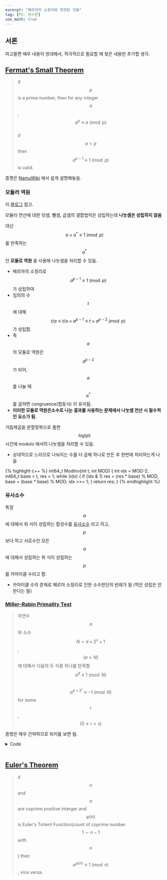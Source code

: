 ```yaml
---
excerpt: "페르마의 소정리와 연관된 것들"
tag: [PS. 정수론]
use_math: true
---
```

## 서론

파고들면 매우 내용이 방대해서, 적극적으로 필요할 때 찾은 내용만 추가할 생각.


## [Fermat's Small Theorem](https://en.wikipedia.org/wiki/Fermat%27s_little_theorem)

> if $$p$$ is a prime number, then for any integer $$a$$, $$a^p \equiv a \pmod{p}$$ 
> <br/> if $$a < p$$ then $$a^{p-1} \equiv 1 \pmod{p}$$ is valid.

증명은 [NamuWiki](https://namu.wiki/w/%ED%8E%98%EB%A5%B4%EB%A7%88%EC%9D%98%20%EC%86%8C%EC%A0%95%EB%A6%AC?from=%ED%8E%98%EB%A5%B4%EB%A7%88%20%EC%86%8C%EC%A0%95%EB%A6%AC) 에서 쉽게 설명해놓음.

### 모듈러 역원

이 [블로그](https://www.weeklyps.com/entry/%ED%8E%98%EB%A5%B4%EB%A7%88%EC%9D%98-%EC%86%8C%EC%A0%95%EB%A6%AC-%EC%9E%89%EC%97%AC%EC%97%AD%EC%88%98-%EA%B5%AC%ED%95%98%EA%B8%B0?category=795989) 참고.

모듈러 연산에 대한 덧셈, 뺄셈, 곱셈의 결합법칙은 성립하는데 __나눗셈은 성립하지 않음__

대신 $$ a \times a^* \equiv 1 \pmod {p}$$ 를 만족하는 $$a^*$$ 인  __모듈로 역원__ 을 사용해 나눗셈을 처리할 수 있음.
+ 페르마의 소정리로 $$a^{p-1} \equiv 1 \pmod{p}$$ 가 성립하여 
+ 임의의 수 $$t$$ 에 대해 $$ t / a \equiv t / a \times a^{p-1} \equiv  t \times a^{p-2}  \pmod{p}$$ 가 성립함.
+ 즉 $$a$$ 의 모듈로 역원은 $$a^{p-2}$$ 가 되어, $$a$$ 를 나눌 때 $$a^*$$ 를 곱하면 congruence(합동식) 이 유지됨.
+ __이러한 모듈로 역원은소수로 나눈 결과를 사용하는 문제에서 나눗셈 연산 시 필수적인 요소가 됨.__

거듭제곱을 분할정복으로 풀면 $$log(p)$$ 시간에 modulo 에서의 나눗셈을 처리할 수 있음.
+ 상대적으로 느리므로 나눠지는 수를 다 곱해 하나로 만든 후 한번에 처리하는게 나음

{% highlight c++ %}
int64_t ModInv(int t, int MOD)
{
	int idx = MOD-2; int64_t base = t, res = 1;
	while (idx)
	{
		if (idx & 1)  res = (res * base) % MOD;
		base = (base * base) % MOD;
		idx >>= 1;
	}
	return res;
}
{% endhighlight %}


### 유사소수

특정 $$a$$ 에 대해서 위 식이 성립하는 합성수를 [유사소수](https://www.acmicpc.net/problem/4233) 라고 하고, $$p$$ 보다 작고 서로수인 모든 $$a$$ 에 대해서 성립하는 위 식이 성립하는 $$p$$ 를 카마이클 수라고 함.
+ 카마이클 수의 존재로 페르마 소정리로 인한 소수판단의 반례가 됨 (역은 성립은 안한다는 말)

### [Miller-Rabin Primality Test](https://en.wikipedia.org/wiki/Miller%E2%80%93Rabin_primality_test)

> 자연수 $$a$$ 와 소수 $$N=d \times 2^s+1$$, $$(a < N)$$ 에 대해서 다음의 두 식중 하나를 만족함 <br/>
> $$ a^d \equiv 1 \pmod{N} $$  <br/>
> $$a^{d \times 2^r} \equiv -1 \pmod{N} $$ for some $$r$$, $$(0 \leq r < s)$$ 

증명은 매우 간략하므로 위키를 보면 됨.

<details>
<summary>Code</summary>
{% highlight c++ %}

int64_t ModPow(int a, int64_t b, int MOD)
{
	int64_t r = 1;
	while (b)
	{
		if (b & 1) r = r * a % MOD;
		a = a * a % MOD;
		b >>= 1;
	}
	return r;
}

int witness[] = { 2,3,5,7,11,13,17, 19,23,29,31,37 }; // if n < 18,446,744,073,709,551,616 = 2^64 
bool Miller(int n)
{	
	if (n <= 1) return false;

	for (int a : witness)
	{
		if (a >= n) continue;
	
		int64_t t = n - 1;
		while (1)
		{
			int64_t at = ModPow(a, t, n);
			if (at == n-1) break;  // s
			if (t % 2) {
				if (at != 1 && at != n - 1) 
					return false;
				break;
			}
			t >>= 1;
		}
	}
	return true;
}
{% endhighlight %}
</details>

<br/>


## [Euler's Theorem](https://en.wikipedia.org/wiki/Euler%27s_theorem)

> if $$n$$ and $$a$$ are coprime positive interger and $$\varphi(n)$$ is Euler's Totient Function(count of coprime number $$1 \sim n-1$$ with $$n$$) then $$a^{\varphi(n)} \equiv 1 \pmod{n} $$, vice versa.
